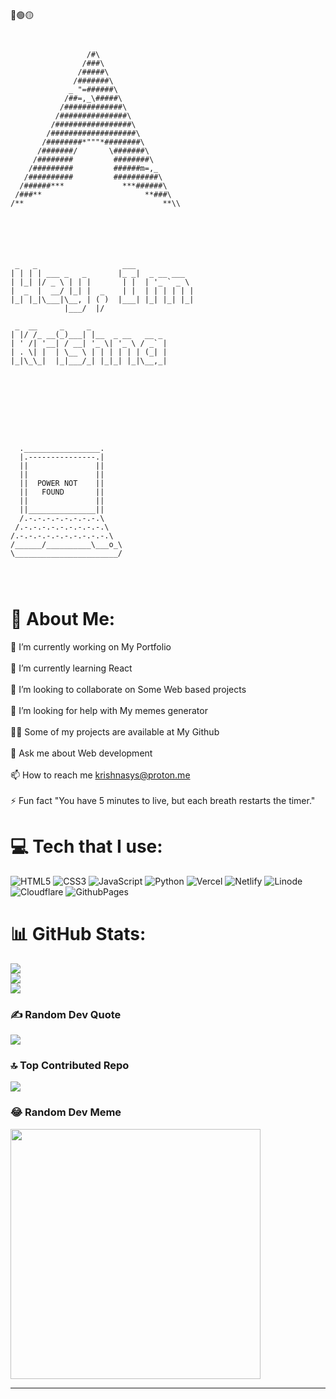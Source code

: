 🔴🟢🟡 
 ```


                  /#\
                 /###\
                /#####\
               /#######\
              _ "=######\
             /##=,_\#####\
            /#############\
           /###############\
          /#################\
         /###################\
        /########*"""*########\
       /#######/       \#######\
      /########         ########\
     /#########         ######m=,_
    /##########         ##########\
   /######***             ***######\
  /###**                       **###\
 /**                               **\\






  _   _                   ___             
 | | | | ___ _   _       |_ _|  _ __ ___  
 | |_| |/ _ \ | | |       | |  | '_ ` _ \ 
 |  _  |  __/ |_| |  _    | |  | | | | | |
 |_| |_|\___|\__, | ( )  |___| |_| |_| |_|
             |___/  |/               

  _  __     _     _                 
 | |/ /_ __(_)___| |__  _ __   __ _         
 | ' /| '__| / __| '_ \| '_ \ / _` |
 | . \| |  | \__ \ | | | | | | (_| | 
 |_|\_\_|  |_|___/_| |_|_| |_|\__,_|









   ._________________.
   |.---------------.|
   ||               ||
   ||               ||
   ||  POWER NOT    ||
   ||   FOUND       ||
   ||               ||
   ||_______________||
   /.-.-.-.-.-.-.-.-.\
  /.-.-.-.-.-.-.-.-.-.\
 /.-.-.-.-.-.-.-.-.-.-.\
/______/__________\___o_\ 
\_______________________/
                                                                                            



 ```








# 💫 About Me:
🔭 I’m currently working on My Portfolio<br><br>🌱 I’m currently learning React<br><br>👯 I’m looking to collaborate on Some Web based projects<br><br>🤝 I’m looking for help with My memes generator<br><br>👨‍💻 Some of my projects are available at My Github<br><br>💬 Ask me about Web development<br><br>📫 How to reach me krishnasys@proton.me<br><br>⚡ Fun fact 
"You have 5 minutes to live, but each breath restarts the timer."<br>


# 💻 Tech that I use:
![HTML5](https://img.shields.io/badge/html5-%23E34F26.svg?style=for-the-badge&logo=html5&logoColor=white) ![CSS3](https://img.shields.io/badge/css3-%231572B6.svg?style=for-the-badge&logo=css3&logoColor=white) ![JavaScript](https://img.shields.io/badge/javascript-%23323330.svg?style=for-the-badge&logo=javascript&logoColor=%23F7DF1E) ![Python](https://img.shields.io/badge/python-3670A0?style=for-the-badge&logo=python&logoColor=ffdd54) ![Vercel](https://img.shields.io/badge/vercel-%23000000.svg?style=for-the-badge&logo=vercel&logoColor=white) ![Netlify](https://img.shields.io/badge/netlify-%23000000.svg?style=for-the-badge&logo=netlify&logoColor=#00C7B7) ![Linode](https://img.shields.io/badge/linode-00A95C?style=for-the-badge&logo=linode&logoColor=white) ![Cloudflare](https://img.shields.io/badge/Cloudflare-F38020?style=for-the-badge&logo=Cloudflare&logoColor=white) ![GithubPages](https://img.shields.io/badge/github%20pages-121013?style=for-the-badge&logo=github&logoColor=white)
# 📊 GitHub Stats:
![](https://github-readme-stats.vercel.app/api?username=Krishna-G-OP&theme=dark&hide_border=false&include_all_commits=true&count_private=false)<br/>
![](https://github-readme-streak-stats.herokuapp.com/?user=Krishna-G-OP&theme=dark&hide_border=false)<br/>
![](https://github-readme-stats.vercel.app/api/top-langs/?username=Krishna-G-OP&theme=dark&hide_border=false&include_all_commits=true&count_private=false&layout=compact)

### ✍️ Random Dev Quote
![](https://quotes-github-readme.vercel.app/api?type=horizontal&theme=radical)

### 🔝 Top Contributed Repo
![](https://github-contributor-stats.vercel.app/api?username=Krishna-G-OP&limit=5&theme=gruvbox&combine_all_yearly_contributions=true)

### 😂 Random Dev Meme
<img src='https://randommeme-five.vercel.app/' style="height: 400px;"/>

---
